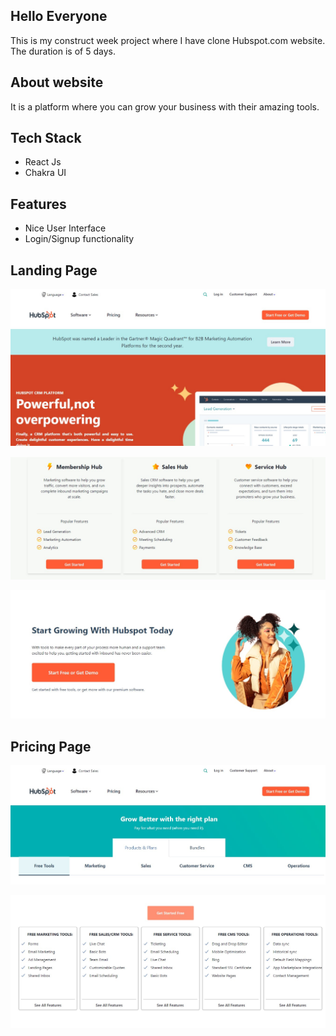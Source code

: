 ## Hello Everyone

This is my construct week project where I have clone Hubspot.com website. The duration is of 5 days.

## About website

It is a platform where you can grow your business with their amazing tools.

## Tech Stack

- React Js
- Chakra UI

## Features

- Nice User Interface
- Login/Signup functionality

## Landing Page

![Landing Page 1](src/Images/landing%20page1.jpg)

![Landing Page 2](src/Images/landing%20page2.jpg)

![Landing Page 3](src/Images/landing3.jpg)

## Pricing Page

![pricing menu](src/Images/pricing1.jpg)

![pricing memberships](src/Images/pricing2.jpg)
